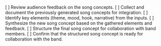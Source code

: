 [ ] Review audience feedback on the song concepts.
[ ] Collect and document the previously generated song concepts for integration.
[ ] Identify key elements (theme, mood, hook, narrative) from the inputs.
[ ] Synthesize the new song concept based on the gathered elements and feedback.
[ ] Structure the final song concept for collaboration with band members.
[ ] Confirm that the structured song concept is ready for collaboration with the band.